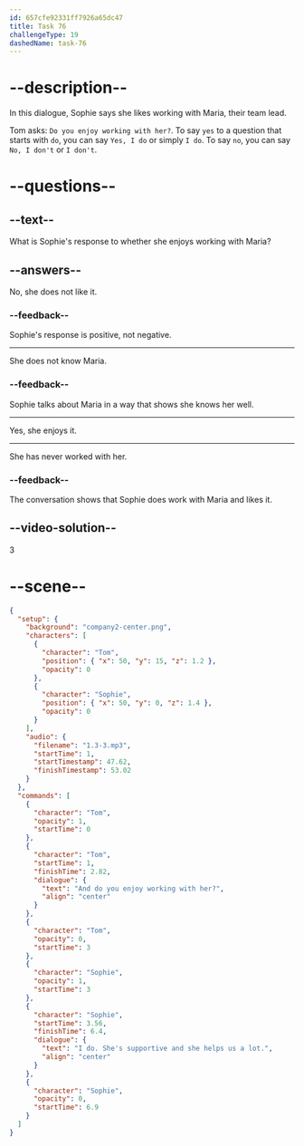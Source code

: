 ```yaml
---
id: 657cfe92331ff7926a65dc47
title: Task 76
challengeType: 19
dashedName: task-76
---
```


<!-- (audio) Tom: Great. And do you enjoy working with her?
Sophie: I do. She is supportive and she helps us a lot. -->

# --description--

In this dialogue, Sophie says she likes working with Maria, their team lead.

Tom asks: `Do you enjoy working with her?`. To say `yes` to a question that starts with `do`, you can say `Yes, I do` or simply `I do`. To say `no`, you can say `No, I don't` or `I don't`.

# --questions--

## --text--

What is Sophie's response to whether she enjoys working with Maria?

## --answers--

No, she does not like it.

### --feedback--

Sophie's response is positive, not negative.

---

She does not know Maria.

### --feedback--

Sophie talks about Maria in a way that shows she knows her well.

---

Yes, she enjoys it.

---

She has never worked with her.

### --feedback--

The conversation shows that Sophie does work with Maria and likes it.

## --video-solution--

3

# --scene--

```json
{
  "setup": {
    "background": "company2-center.png",
    "characters": [
      {
        "character": "Tom",
        "position": { "x": 50, "y": 15, "z": 1.2 },
        "opacity": 0
      },
      {
        "character": "Sophie",
        "position": { "x": 50, "y": 0, "z": 1.4 },
        "opacity": 0
      }
    ],
    "audio": {
      "filename": "1.3-3.mp3",
      "startTime": 1,
      "startTimestamp": 47.62,
      "finishTimestamp": 53.02
    }
  },
  "commands": [
    {
      "character": "Tom",
      "opacity": 1,
      "startTime": 0
    },
    {
      "character": "Tom",
      "startTime": 1,
      "finishTime": 2.82,
      "dialogue": {
        "text": "And do you enjoy working with her?",
        "align": "center"
      }
    },
    {
      "character": "Tom",
      "opacity": 0,
      "startTime": 3
    },
    {
      "character": "Sophie",
      "opacity": 1,
      "startTime": 3
    },
    {
      "character": "Sophie",
      "startTime": 3.56,
      "finishTime": 6.4,
      "dialogue": {
        "text": "I do. She's supportive and she helps us a lot.",
        "align": "center"
      }
    },
    {
      "character": "Sophie",
      "opacity": 0,
      "startTime": 6.9
    }
  ]
}
```
